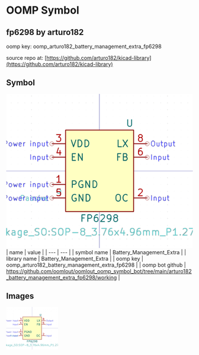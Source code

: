 # OOMP Symbol  
## fp6298  by arturo182  
  
oomp key: oomp_arturo182_battery_management_extra_fp6298  
  
source repo at: [https://github.com/arturo182/kicad-library](https://github.com/arturo182/kicad-library)  
## Symbol  
  
[![working.png](working_600.png)](working.png)  
| name | value | 
| --- | --- | 
| symbol name | Battery_Management_Extra | 
| library name | Battery_Management_Extra | 
| oomp key | oomp_arturo182_battery_management_extra_fp6298 | 
| oomp bot github | https://github.com/oomlout/oomlout_oomp_symbol_bot/tree/main/arturo182_battery_management_extra_fp6298/working | 
## Images  
  
[![working.png](working_140.png)](working.png)  
